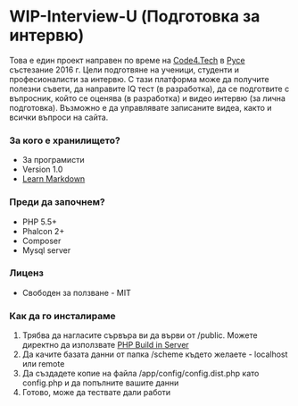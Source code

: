 # WIP-Interview-U (Подготовка за интервю) #

Това е един проект направен по време на [Code4.Tech](http://code4.tech) в [Русе](http://code4.tech/%D1%80%D1%83%D1%81%D0%B5/) състезание 2016 г. Цели подготвяне на ученици, студенти и професионалисти за интервю. 
С тази платформа може да получите полезни съвети, да направите IQ тест (в разработка), да се подготвите с въпросник, който се оценява (в разработка) и видео интервю (за лична подготовка).
Възможно е да управлявате записаните видеа, както и всички въпроси на сайта.

### За кого е хранилището? ###

* За програмисти
* Version 1.0
* [Learn Markdown](https://bitbucket.org/tutorials/markdowndemo)

### Преди да започнем? ###

* PHP 5.5+ 
* Phalcon 2+
* Composer
* Mysql server

### Лиценз ###

* Свободен за ползване - MIT

### Как да го инсталираме ###

1. Трябва да нагласите сървъра ви да върви от /public. Можете директно да използвате [PHP Build in Server](http://php.net/manual/en/features.commandline.webserver.php)  
2. Да качите базата данни от папка /scheme където желаете - localhost или remote
3. Да създадете копие на файла /app/config/config.dist.php като config.php и да попълните вашите данни
4. Готово, може да тествате дали работи
